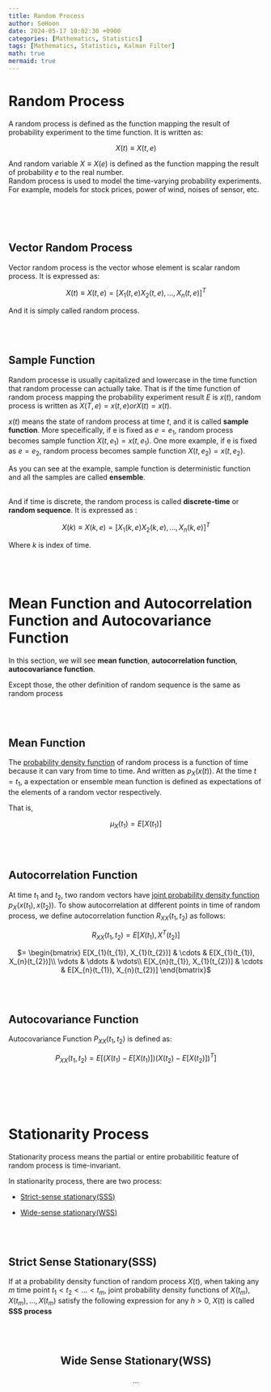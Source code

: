 ```yaml
---
title: Random Process
author: SeHoon
date: 2024-05-17 10:02:30 +0900
categories: [Mathematics, Statistics]
tags: [Mathematics, Statistics, Kalman Filter]
math: true
mermaid: true
---
```


# Random Process

A random process is defined as the function mapping the result of probability experiment to the time function. It is written as:

<center>

$X(t)\equiv X(t, e)$
</center>

And random variable $X\equiv X(e)$ is defined as the function mapping the result of probability $e$ to the real number.<br>
Random process is used to model the time-varying probability experiments. For example, models for stock prices, power of wind, noises of sensor, etc.<br><br>

<br><br>

## Vector Random Process

Vector random process is the vector whose element is scalar random process. It is expressed as:

<center>

$X(t) \equiv X(t,e) = [X_{1}(t, e)X_{2}(t,e), ..., X_{n}(t,e)]^{T}$
</center>

And it is simply called random process.

<br><br>

## Sample Function

Random processe is usually capitalized and lowercase in the time function that random processe can actually take. That is if the time function of random process mapping the probability experiment result $E$ is $x(t)$, random process is written as $X(T, e) = x(t, e) or X(t) = x(t)$.<br>

$x(t)$ means the state of random process at time $t$, and it is called **sample function**. More speceifically, if e is fixed as $e = e_{1}$, random process becomes sample function $X(t, e_{1}) = x(t, e_{1})$. One more example, if e is fixed as $e = e_{2}$, random process becomes sample function $X(t, e_{2}) = x(t, e_{2})$.<br>

As you can see at the example, sample function is deterministic function and all the samples are called **ensemble**.
<br><br>

And if time is discrete, the random process is called **discrete-time** or **random sequence**. It is expressed as :

<center>

$X(k) \equiv X(k,e) = [X_{1}(k,e)X_{2}(k,e), ..., X_{n}(k,e)]^{T}$
</center>

Where $k$ is index of time.
<br><br><br><br>

# Mean Function and Autocorrelation Function and Autocovariance Function

In this section, we will see **mean function**, **autocorrelation function**, **autocovariance function**.

Except those, the other definition of random sequence is the same as random process

<br><br>

## Mean Function

The [probability density function](https://csh970605.github.io/posts/Probability_RandomVector/#probability-density-function) of random process is a function of time because it can vary from time to time. And written as $p_{X}(x(t))$. At the time $t = t_{1}$, a expectation or ensemble mean function is defined as expectations of the elements of a random vector respectively.

That is,

<center>

$\mu_{X}(t_{1}) = E[X(t_{1})]$
</center>

<br><br>

## Autocorrelation Function

At time $t_{1}$ and $t_{2}$, two random vectors have [joint probability density function](https://csh970605.github.io/posts/Probability_RandomVector/#joint-probability-function) $p_{X}(x(t_{1}), x(t_{2}))$.
To show autocorrelation at different points in time of random process, we define autocorrelation function $R_{XX}(t_{1}, t_{2})$ as follows:

<center>

$R_{XX}(t_{1}, t_{2}) = E[X(t_{1}), X^{T}(t_{2})]$

$= \begin{bmatrix}
E[X_{1}(t_{1}), X_{1}(t_{2})] & \cdots & E[X_{1}(t_{1}), X_{n}(t_{2})]\\
\vdots & \ddots & \vdots\\
E[X_{n}(t_{1}), X_{1}(t_{2})] & \cdots & E[X_{n}(t_{1}), X_{n}(t_{2})]
\end{bmatrix}$
</center>
<br><br>

## Autocovariance Function

Autocovariance Function $P_{XX}(t_{1}, t_{2})$ is defined as:

<center>

$P_{XX}(t_{1}, t_{2}) = E[(X(t_{1})-E[X(t_{1})])(X(t_{2})-E[X(t_{2})])^{T}]$
</center>

<br><br>
<br><br>

# Stationarity Process

Stationarity process means the partial or entire probabilitic feature of random process is time-invariant.<br>

In stationarity process, there are two process:

+ [Strict-sense stationary(SSS)](https://csh970605.github.io/posts/Probability_RandomVector/#strict-sense-stationary)

+ [Wide-sense stationary(WSS)](https://csh970605.github.io/posts/Probability_RandomVector/#wide-sense-stationary)

<br><br>

## Strict Sense Stationary(SSS)

If at a probability density function of random process $X(t)$, when taking any $m$ time point $t_{1} < t_{2} < ... < t_{m}$, joint probability density functions of $X(t_{m}), X(t_{m}), ..., X(t_{m})$ satisfy the following expression for any $h > 0$, $X(t)$ is called **SSS process**

<center>
<br><br>

## Wide Sense Stationary(WSS)

...

<br><br>
